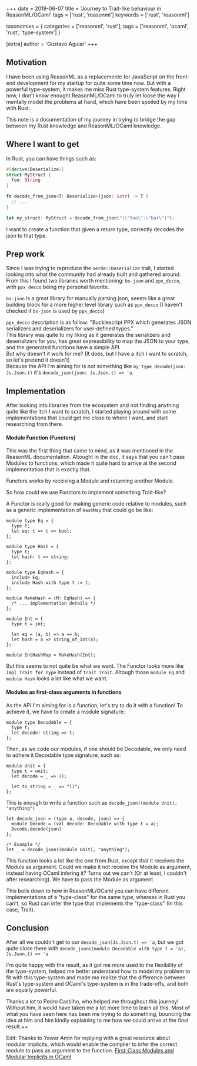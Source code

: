+++
date = 2019-06-07
title = 'Journey to Trait-like behaviour in ReasonML/OCaml'
tags = ['rust', 'reasonml']
keywords = ['rust', 'reasonml']

taxonomies = { categories = ['reasonml', 'rust'], tags = ['reasonml', 'ocaml',
'rust', 'type-system'] }

[extra]
author = 'Gustavo Aguiar'
+++
## Motivation
I have been using ReasonML as a replacemente for JavaScript on the front-end development for my startup for quite some time now. But with a powerful type-system, it makes me miss Rust type-system features.
Right now, I don't know enought ReasonML/OCaml to truly let loose the way I mentally model the problems at hand, which have been spoiled by my time with Rust.

This note is a documentation of my journey in trying to bridge the gap between my Rust knowledge and ReasonML/OCaml knowledge.

## Where I want to get
In Rust, you can have things such as:
```rust
#[derive(Deserialize)]
struct MyStruct {
  foo: String
}

fn decode_from_json<T: Deserialize>(json: &str) -> T {
  // ...
}

let my_struct: MyStruct = decode_from_json("{\"foo\":\"bar\"}");
```

I want to create a function that given a return type, correctly decodes the json to that type.

## Prep work
Since I was trying to reproduce the `serde::Deserialize` trait, I started looking into what the community had already built and gathered around.  
From this I found two libraries worth mentioning: `bs-json` and `ppx_decco`, with `ppx_decco` being my personal favorite.  

`bs-json` is a great library for manually parsing json, seems like a great building block for a more higher level library such as `ppx_decco` (I haven't checked if `bs-json` is used by `ppx_decco`)

`ppx_decco` description is as follow: "Bucklescript PPX which generates JSON serializers and deserializers for user-defined types."  
This library was quite to my liking as it generates the serializers and deserializers for you, has great expressibility to map the JSON to your type, and the generated functions have a simple API.  
But why doesn't it work for me? (It does, but I have a itch I want to scratch, so let's pretend it doesn't)  
Because the API I'm aiming for is not something like `my_type_decode(json: Js.Json.t)` it's `decode_json(json: Js.Json.t) => 'a`

## Implementation
After looking into libraries from the ecosystem and not finding anything quite like the itch I want to scratch, I started playing around with some implementations that could get me close to where I want, and start researching from there.

#### Module Function (Functors)
This was the first thing that came to mind, as it was mentioned in the ReasonML documentation. Altought in the doc, it says that you can't pass Modules to functions, which made it quite hard to arrive at the second implementation that is exactly that.

Functors works by receiving a Module and returning another Module.

So how could we use Functors to implement something Trait-like?

A Functor is really good for making generic code relative to modules, such as a generic implementation of `HashMap` that could go be like:
```reason
module type Eq = {
  type t;
  let eq: t => t => bool;
};

module type Hash = {
  type t;
  let hash: t => string;
};

module type EqHash = {
  include Eq;
  include Hash with type t := t;
};

module MakeHash = (M: EqHash) => {
  /* ... implementation details */
};

module Int = {
  type t = int;
  
  let eq = (a, b) => a == b;
  let hash = a => string_of_int(a);
};

module IntHashMap = MakeHash(Int);
```

But this seems to not quite be what we want. The Functor looks more like `impl Trait for Type` instead of `trait Trait`. Altough those `module Eq` and `module Hash` looks a lot like what we want.


#### Modules as first-class arguments in functions

As the API I'm aiming for is a function, let's try to do it with a function! To achieve it, we have to create a module signature:

```reason
module type Decodable = {
  type t;
  let decode: string => t;
};
```

Then, as we code our modules, if one should be Decodable, we only need to adhere it Decodable type signature, such as:

```reason
module Unit = {
  type t = unit;
  let decode = _ => ();

  let to_string = _ => "()";
};
```

This is enough to write a function such as `decode_json((module Unit), "anything")`

```reason
let decode_json = (type a, decode, json) => {
  module Decode = (val decode: Decodable with type t = a);
  Decode.decode(json)
};

/* Example */
let _ = decode_json((module Unit), "anything");
```

This function looks a lot like the one from Rust, except that it receives the Module as argument. Could we make it not receive the Module as argument, instead having OCaml infering it? Turns out we can't (Or at least, I couldn't after researching). We have to pass the Module as argument.  

This boils down to how in ReasonML/OCaml you can have different implementations of a "type-class" for the same type, whereas in Rust you can't, so Rust can infer the type that implements the "type-class" (In this case, Trait).

## Conclusion
After all we couldn't get to our `decode_json(Js.Json.t) => 'a`, but we got quite close there with `decode_json((module Decodable with type t = 'a), Js.Json.t) => 'a`

I'm quite happy with the result, as it got me more used to the flexibility of the type-system, helped me better understand how to model my problem to fit with this type-system and made me realize that the difference between Rust's type-system and OCaml's type-system is in the trade-offs, and both are equally powerful.

Thanks a lot to Pedro Castilho, who helped me throughout this journey! Without him, it would have taken me a lot more time to learn all this. Most of what you have seen here has been me trying to do something, bouncing the idea at him and him kindly explaining to me how we could arrive at the final result.++


Edit: Thanks to Yawar Amin for replying with a great resource about modular
implicits, which would enable the compiler to infer the correct module to pass
as argument to the function. [First-Class Modules and Modular Implicits in
OCaml](https://tycon.github.io/modular-implicits.html)

